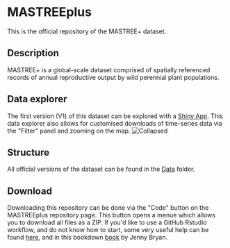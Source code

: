# MASTREEplus
This is the official repository of the MASTREE+ dataset.

## Description

MASTREE+ is a global-scale dataset comprised of spatially referenced records of annual reproductive output by wild perennial plant populations.

## Data explorer
The first version (V1) of this dataset can be explored with a [Shiny App](https://mastreeplus.shinyapps.io/mastreeplus/). This data explorer also allows for customised downloads of time-series data via the "Filter" panel and zooming on the map. ![Collapsed](https://user-images.githubusercontent.com/64780789/149493475-10a8d276-b011-48e7-b7bb-93d757dd3464.png)


## Structure
All official versions of the dataset can be found in the [Data](https://github.com/JJFoest/MASTREEplus/tree/main/Data) folder.

## Download
Downloading this repository can be done via the "Code" button on the MASTREEplus repository page. This button opens a menue which allows you to download all files as a ZIP. If you'd like to use a GitHub Rstudio workflow, and do not know how to start, some very useful help can be found [here](https://github.com/rstats-tln/fork-and-clone-repo), and in this bookdown [book](https://happygitwithr.com/) by Jenny Bryan.
